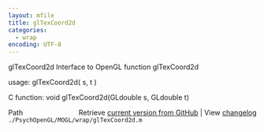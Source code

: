 ```yaml
---
layout: mfile
title: glTexCoord2d
categories:
  - wrap
encoding: UTF-8
---
```


glTexCoord2d  Interface to OpenGL function glTexCoord2d

usage:  glTexCoord2d\( s, t \)

C function:  void glTexCoord2d\(GLdouble s, GLdouble t\)


<div class="code_header" style="text-align:right;">
  <span style="float:left;">Path&nbsp;&nbsp;</span> <span class="counter">Retrieve <a href=
  "https://raw.github.com/Psychtoolbox-3/Psychtoolbox-3/beta/./PsychOpenGL/MOGL/wrap/glTexCoord2d.m">current version from GitHub</a> | View <a href=
  "https://github.com/Psychtoolbox-3/Psychtoolbox-3/commits/beta/./PsychOpenGL/MOGL/wrap/glTexCoord2d.m">changelog</a></span>
</div>
<div class="code">
  <code>./PsychOpenGL/MOGL/wrap/glTexCoord2d.m</code>
</div>
